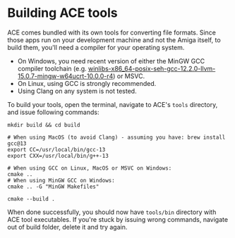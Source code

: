 # Building ACE tools

ACE comes bundled with its own tools for converting file formats.
Since those apps run on your development machine and not the Amiga itself, to build them, you'll need a compiler for your operating system.

- On Windows, you need recent version of either the MinGW GCC compiler toolchain (e.g. [winlibs-x86_64-posix-seh-gcc-12.2.0-llvm-15.0.7-mingw-w64ucrt-10.0.0-r4](https://github.com/brechtsanders/winlibs_mingw/releases/download/12.2.0-15.0.7-10.0.0-ucrt-r4/winlibs-x86_64-posix-seh-gcc-12.2.0-llvm-15.0.7-mingw-w64ucrt-10.0.0-r4.7z)) or MSVC.
- On Linux, using GCC is strongly recommended.
- Using Clang on any system is not tested.

To build your tools, open the terminal, navigate to ACE's `tools` directory, and issue following commands:

```shell
mkdir build && cd build

# When using MacOS (to avoid Clang) - assuming you have: brew install gcc@13
export CC=/usr/local/bin/gcc-13
export CXX=/usr/local/bin/g++-13

# When using GCC on Linux, MacOS or MSVC on Windows:
cmake ..
# When using MinGW GCC on Windows:
cmake .. -G "MinGW Makefiles"

cmake --build .
```

When done successfully, you should now have `tools/bin` directory with ACE tool executables.
If you're stuck by issuing wrong commands, navigate out of build folder, delete it and try again.
